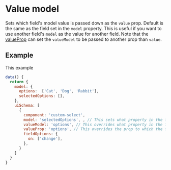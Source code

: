 # Value model

Sets which field's model value is passed down as the `value` prop. Default is the same as the field set in the `model` property.
This is useful if you want to use another field's `model` as the value for another field. Note that the [valueProp](./value-prop.md) can set the `valueModel` to be passed to another prop than `value`.

## Example

This example

```js
data() {
  return {
    model: {
      options:  ['Cat', 'Dog', 'Rabbit'],
      selectedOptions: [],
    },
    uiSchema: [
      {
        component: 'custom-select',
        model: 'selectedOptions', , // This sets what property in the form model is passed to this component's 'value' prop and by default this property is the one which will be updated when the 'change' event is emitted
        valueModel: 'options', // This overrides what property in the form model will be passed to this component, the default is to pass it to the 'value' prop
        valueProp: 'options', // This overrides the prop to which the field's model will be passed and sets it to 'options', this prop will receive the value of 'valueModel' if it is set, or else it will receive the normal 'model' value
        fieldOptions: {
          on: ['change'],
        },
      }
    ]
  }
}
```
